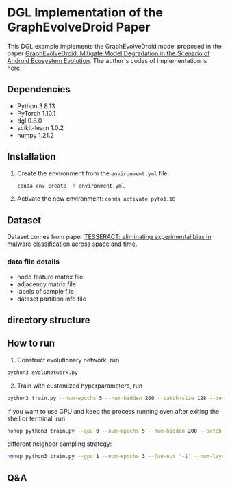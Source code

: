 # DGL Implementation of the GraphEvolveDroid Paper
This DGL example implements the GraphEvolveDroid model proposed in the paper [GraphEvolveDroid: Mitigate Model Degradation in the Scenario of Android Ecosystem Evolution](https://dl.acm.org/doi/abs/10.1145/3459637.3482118). The author's codes of implementation is [here](https://github.com/liangxun/GraphEvolveDroid).

## Dependencies
* Python 3.8.13
* PyTorch 1.10.1
* dgl 0.8.0
* scikit-learn 1.0.2
* numpy 1.21.2

## Installation
1. Create the environment from the `environment.yml` file:
    ```bash
    conda env create -f environment.yml
    ```

2. Activate the new environment: `conda activate pyto1.10`

## Dataset
Dataset comes from paper [TESSERACT: eliminating experimental bias in malware classification across space and time](https://dl.acm.org/doi/abs/10.5555/3361338.3361389).

### data file details
* node feature matrix file
* adjacency matrix file
* labels of sample file
* dataset partition info file

## directory structure

## How to run
1. Construct evolutionary network, run
```bash
python3 evoluNetwork.py
```

2. Train with customized hyperparameters, run
```bash
python3 train.py --num-epochs 5 --num-hidden 200 --batch-size 128 --detailed
```

If you want to use GPU and keep the process running even after exiting the shell or terminal, run
```bash
nohup python3 train.py --gpu 0 --num-epochs 5 --num-hidden 200 --batch-size 128 --detailed >> nohup.out &
```

different neighbor sampling strategy:
```bash
nohup python3 train.py --gpu 1 --num-epochs 3 --fan-out '-1' --num-layers 2 --detailed >> quickTest.out &
```

## Q&A

